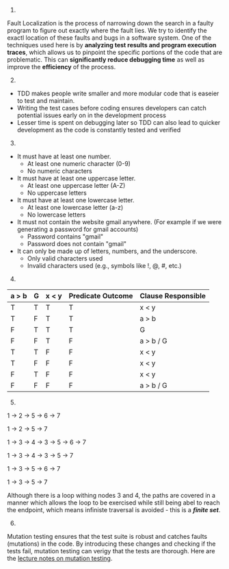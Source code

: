 1.
Fault Localization is the process of narrowing down the search in a faulty program to figure out exactly where the fault lies. We try to identify the exactl location of these faults and bugs in a software system. One of the techniques used here is by **analyzing test results and program execution traces**, which allows us to pinpoint the specific portions of the code that are problematic. This can **significantly reduce debugging time** as well as improve the **efficiency** of the process.

2. 
- TDD makes people write smaller and more modular code that is easeier to test and maintain.
- Writing the test cases before coding ensures developers can catch potential issues early on in the development process
- Lesser time is spent on debugging later so TDD can also lead to quicker development as the code is constantly tested and verified

3.
- It must have at least one number.
  - At least one numeric character (0-9)
  - No numeric characters
- It must have at least one uppercase letter.
  - At least one uppercase letter (A-Z)
  - No uppercase letters
- It must have at least one lowercase letter.
  - At least one lowercase letter (a-z)
  - No lowercase letters
- It must not contain the website gmail anywhere. (For example if we were generating a password for gmail accounts)
  - Password contains "gmail"
  - Password does not contain "gmail"
- It can only be made up of letters, numbers, and the underscore.
  - Only valid characters used
  - Invalid characters used (e.g., symbols like !, @, #, etc.)

4.
| a > b | G     | x < y | Predicate Outcome | Clause Responsible    |
|-------|-------|-------|-------------------|-----------------------|
| T     | T     | T     | T                 | x < y                 |
| T     | F     | T     | T                 | a > b                 |
| F     | T     | T     | T                 | G                     |
| F     | F     | T     | F                 | a > b / G             |
| T     | T     | F     | F                 | x < y                 |
| T     | F     | F     | F                 | x < y                 |
| F     | T     | F     | F                 | x < y                 |
| F     | F     | F     | F                 | a > b / G             |

5.
1 -> 2 -> 5 -> 6 -> 7
  
1 -> 2 -> 5 -> 7

1 -> 3 -> 4 -> 3 -> 5 -> 6 -> 7

1 -> 3 -> 4 -> 3 -> 5 -> 7

1 -> 3 -> 5 -> 6 -> 7

1 -> 3 -> 5 -> 7

Although there is a loop withing nodes 3 and 4, the paths are covered in a manner which allows the loop to be exercised while still being abel to reach the endpoint, which means infiniste traversal is avoided - this is a _**finite set**_.

6.
Mutation testing ensures that the test suite is robust and catches faults (mutations) in the code. By introducing these changes and checking if the tests fail, mutation testing can verigy that the tests are thorough. Here are the [lecture notes on mutation testing](https://cs2113-f24.github.io/j/software_testing).


